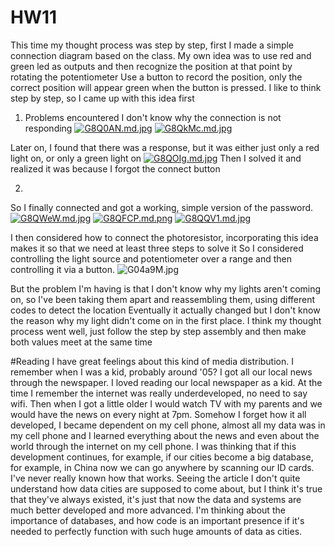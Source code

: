 # HW11
 This time my thought process was step by step, first I made a simple connection diagram based on the class.
 My own idea was to use red and green led as outputs and then recognize the position at that point by rotating the potentiometer
 Use a button to record the position, only the correct position will appear green when the button is pressed.
 I like to think step by step, so I came up with this idea first

1. Problems encountered 
I don't know why the connection is not responding
[![G8Q0AN.md.jpg](https://imgpile.com/images/G8Q0AN.md.jpg)](https://imgpile.com/i/G8Q0AN)
[![G8QkMc.md.jpg](https://imgpile.com/images/G8QkMc.md.jpg)](https://imgpile.com/i/G8QkMc)

Later on, I found that there was a response, but it was either just only a red light on, or only a green light on
[![G8QOIg.md.jpg](https://imgpile.com/images/G8QOIg.md.jpg)](https://imgpile.com/i/G8QOIg)
Then I solved it and realized it was because I forgot the connect button

2.
So I finally connected and got a working, simple version of the password.
[![G8QWeW.md.jpg](https://imgpile.com/images/G8QWeW.md.jpg)](https://imgpile.com/i/G8QWeW)
[![G8QFCP.md.png](https://imgpile.com/images/G8QFCP.md.png)](https://imgpile.com/i/G8QFCP)
[![G8QQV1.md.jpg](https://imgpile.com/images/G8QQV1.md.jpg)](https://imgpile.com/i/G8QQV1)

I then considered how to connect the photoresistor, incorporating this idea makes it so that we need at least three steps to solve it
So I considered controlling the light source and potentiometer over a range and then controlling it via a button.
![G04a9M.jpg](https://imgpile.com/images/G04a9M.jpg)

But the problem I'm having is that I don't know why my lights aren't coming on, so I've been taking them apart and reassembling them, using different codes to detect the location
Eventually it actually changed but I don't know the reason why my light didn't come on in the first place.
I think my thought process went well, just follow the step by step assembly and then make both values meet at the same time


#Reading 
I have great feelings about this kind of media distribution. I remember when I was a kid, probably around '05? I got all our local news through the newspaper. I loved reading our local newspaper as a kid. At the time I remember the internet was really underdeveloped, no need to say wifi. Then when I got a little older I would watch TV with my parents and we would have the news on every night at 7pm. Somehow I forget how it all developed, I became dependent on my cell phone, almost all my data was in my cell phone and I learned everything about the news and even about the world through the internet on my cell phone. I was thinking that if this development continues, for example, if our cities become a big database, for example, in China now we can go anywhere by scanning our ID cards. I've never really known how that works. Seeing the article I don't quite understand how data cities are supposed to come about, but I think it's true that they've always existed, it's just that now the data and systems are much better developed and more advanced. I'm thinking about the importance of databases, and how code is an important presence if it's needed to perfectly function with such huge amounts of data as cities.